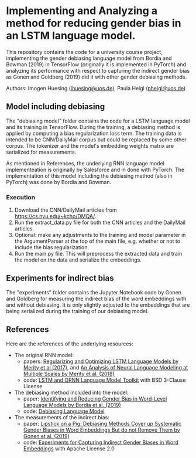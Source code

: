 # Implementing and Analyzing a method for reducing gender bias in an LSTM language model.

This repository contains the code for a university course project, implementing the gender debiasing language model from Bordia and Bowman (2019) in TensorFlow (originally it is implemented in PyTorch) and analyzing its performance with respect to capturing the indirect gender bias as Gonen and Goldberg (2019) did it with other gender debiasing methods. 

Authors: Imogen Huesing (ihuesing@uos.de), Paula Heigl (pheigl@uos.de)


## Model including debiasing

The "debiasing model" folder contains the code for a LSTM language model and its training in TensorFlow. During the training, a debiasing method is applied by computing a bias regularization loss term. The training data is intended to be CNN/DailyMail corpus but could be replaced by some other corpus. The tokenizer and the model's embedding weights matrix are serialized for measurements.

As mentioned in References, the underlying RNN language model implementeation is originally by Salesforce and in done with PyTorch. The implementation of this model including the debiasing method (also in PyTorch) was done by Bordia and Bowman. 

### Execution

1. Download the CNN/DailyMail articles from https://cs.nyu.edu/~kcho/DMQA/.
2. Run the extract_data.py file for both the CNN articles and the DailyMail articles.
3. Optional: make any adjustments to the training and model parameter in the ArgumentParser at the top of the main file, e.g. whether or not to include the bias regularization.
4. Run the main.py file. This will preprocess the extracted data and train the model on the data and serialize the embeddings.

## Experiments for indirect bias

The "experiments" folder contains the Jupyter Notebook code by Gonen and Goldberg for measuring the indirect bias of the word embeddings with and without debiasing. It is only slightly adjusted to the embeddings that are being serialized during the training of our debiasing model. 


## References

Here are the references of the underlying resources:
- The original RNN model: 
  - papers: [Regularizing and Optimizing LSTM Language Models by Merity et al (2017)](https://arxiv.org/abs/1708.02182), and [An Analysis of Neural Language Modeling at Multiple Scales by Merity et al. (2018)](https://arxiv.org/abs/1803.08240)
  - code: [LSTM and QRNN Language Model Toolkit](https://github.com/salesforce/awd-lstm-lm) with BSD 3-Clause License
- The debiasing method included into the model: 
  - paper: [Identifying and Reducing Gender Bias in Word-Level Language Models by Bordia et al. (2019)](https://arxiv.org/abs/1904.03035)
  - code: [Debiasing Language Model](https://github.com/BordiaS/language-model-bias)
- The measurements of the indirect bias: 
  - paper: [Lipstick on a Pig: Debiasing Methods Cover up Systematic Gender Biases in Word Embeddings But do not Remove Them by Gonen et al. (2019)](https://arxiv.org/abs/1903.03862)
  - code: [Experiments for Capturing Indirect Gender Biases in Word Embeddings](https://github.com/gonenhila/gender_bias_lipstick) with Apache License 2.0


